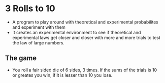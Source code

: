 # 3 Rolls to 10
- A program to play around with theoretical and experimental probabilites and experiment with them
- It creates an experimental environment to see if theoretical and experimental laws get closer and closer with more and more trials to test the law of large numbers.
## The game
- You roll a fair sided die of 6 sides, 3 times. If the sums of the trials is 10 or greates you win, if it is lesser than 10 you lose.
